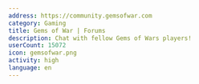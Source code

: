 ```yaml
---
address: https://community.gemsofwar.com
category: Gaming
title: Gems of War | Forums
description: Chat with fellow Gems of Wars players!
userCount: 15072
icon: gemsofwar.png
activity: high
language: en
---
```

